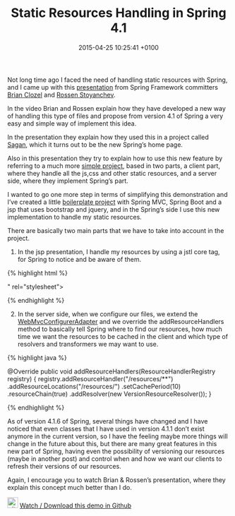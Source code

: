 ﻿---
layout: post
title:  "Static Resources Handling in Spring 4.1"
date:   2015-04-25 10:25:41 +0100
categories: java
---

Not long time ago I faced the need of handling static resources with Spring, and I came up with this <a href="http://www.infoq.com/presentations/resource-spring-mvc-4-1">presentation</a> from Spring Framework committers <a href="https://twitter.com/brianclozel">Brian Clozel</a> and <a href="https://twitter.com/rstoya05">Rossen Stoyanchev</a>.

In the video Brian and Rossen explain how they have developed a new way of handling this type of files and propose from version 4.1 of Spring a very easy and simple way of implement this idea.

In the presentation they explain how they used this in a project called <a href="https://github.com/spring-io/sagan">Sagan</a>, which it turns out to be the new Spring’s home page.<!--more-->

Also in this presentation they try to explain how to use this new feature by referring to a much more <a href="https://github.com/bclozel/spring-resource-handling">simple project</a>, based in two parts, a client part, where they handle all the js,css and other static resources, and a server side, where they implement Spring’s part.

I wanted to go one more step in terms of simplifying this demonstration and I’ve created a little <a href="https://github.com/sergiolealdev/SpringStaticResourceHandling">boilerplate project</a> with Spring MVC, Spring Boot and a jsp that uses bootstrap and jquery, and in the Spring’s side I use this new implementation to handle my static resources.

There are basically two main parts that we have to take into account in the project.

1. In the jsp presentation, I handle my resources by using a jstl core tag, for Spring to notice and be aware of them.

{% highlight html %}

<head>
   <link href="<c:url value="resources/css/bootstrap.min.css"/>" rel="stylesheet">
   <script type="text/javascript" src="<c:url value="resources/js/jquery-2.1.3.min.js"/>"></script>
</head>

{% endhighlight %}

2. In the server side, when we configure our files, we extend the <a href="http://docs.spring.io/autorepo/docs/spring/3.2.3.RELEASE/javadoc-api/org/springframework/web/servlet/config/annotation/WebMvcConfigurerAdapter.html">WebMvcConfigurerAdapter</a> and we override the addResourceHandlers method to basically tell Spring where to find our resources, how much time we want the resources to be cached in the client and which type of resolvers and transformers we may want to use.

{% highlight java %}

@Override
public void addResourceHandlers(ResourceHandlerRegistry registry) {
   registry.addResourceHandler("/resources/**")
           .addResourceLocations("/resources/")
           .setCachePeriod(10)
           .resourceChain(true)
           .addResolver(new VersionResourceResolver());
}

{% endhighlight %}

As of version 4.1.6 of Spring, several things have changed and I have noticed that even classes that I have used in version 4.1.1 don’t exist anymore in the current version, so I have the feeling maybe more things will change in the future about this, but there are many great features in this new part of Spring, having even the possibility of versioning our resources (maybe in another post) and control when and how we want our clients to refresh their versions of our resources.

Again, I encourage you to watch Brian &amp; Rossen’s presentation, where they explain this concept much better than I do.

<img  src="http://assets-cdn.github.com/images/modules/logos_page/GitHub-Mark.png" alt="github_24px" width="24" height="24" /></a> <a href="https://github.com/sergiolealdev/SpringStaticResourceHandling" target="_blank">Watch / Download this demo in Github</a>